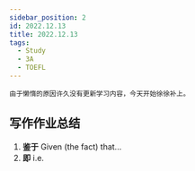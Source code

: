 ```yaml
---
sidebar_position: 2
id: 2022.12.13
title: 2022.12.13
tags:
  - Study
  - 3A
  - TOEFL
---
```


```
由于懒惰的原因许久没有更新学习内容，今天开始徐徐补上。
```

## 写作作业总结

1. **鉴于** Given (the fact) that...
2. **即** i.e.
